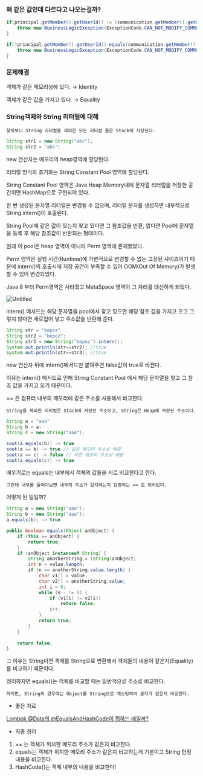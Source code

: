 ### 왜 같은 값인데 다르다고 나오는걸까?

```java
if(principal.getMember().getUserId() != (communication.getMember().getUserId())){
    throw new BusinessLogicException(ExceptionCode.CAN_NOT_MODIFY_COMMUNICATION);
}
```

```java
if(!principal.getMember().getUserId().equals(communication.getMember().getUserId())){
    throw new BusinessLogicException(ExceptionCode.CAN_NOT_MODIFY_COMMUNICATION);
}
```

### 문제해결

객체가 같은 메모리상에 있다. → Identity

객체가 같은 값을 가지고 있다. → Equality

### String객체와 String 리터럴에 대해

`찾아보니 String 리터럴을 제외한 모든 리터럴 들은 Stack에 저장된다.`

```java
String str1 = new String("abc");
String str2 = "abc";
```

new 연산자는 메모리의 heap영역에 할당된다.

리터럴 방식의 초기화는 String Constant Pool 영역에 할당된다.

String Constant Pool 영역은 Java Heap Memory내에 문자열 리터럴을 저장한 공간이면 HashMap으로 구현되어 있다.

한 번 생성된 문자열 리터럴은 변경될 수 없으며, 리터럴 문자를 생성하면 내부적으로 String.intern()이 호출된다.

String Pool에 같은 값이 있는지 찾고 있다면 그 참조값을 반환, 없다면 Pool에 문자열을 등록 후 해당 참조값이 반환되는 형태이다.

원래 이 pool은 heap 영역이 아니라 Perm 영역에 존재했었다.

Perm 영역은 실행 시간(Runtime)에 가변적으로 변경할 수 없는 고정된 사이즈이기 때문에 intern()의 호출시에 저장 공간이 부족할 수 있어 OOM(Out Of Memory)가 발생할 수 있어 변경되었다.

Java 8 부터 Perm영역은 사라졌고 MetaSpace 영역이 그 자리를 대신하게 되었다.

![Untitled](https://s3-us-west-2.amazonaws.com/secure.notion-static.com/b52adea8-e675-498d-ab0d-3a497cdc7312/Untitled.png)

intern() 메서드는 해당 문자열을 pool에서 찾고 있으면 해당 참조 값을 가지고 오고 그렇지 않다면 새로집어 넣고 주소값을 반환해 준다.

```java
String str = "bepoz"
String str2 = "bepoz";
String str3 = new String("bepoz").intern();
System.out.println(str==str2); //true
System.out.println(str==str3); //true
```

new 연산자 뒤에 intern()메서드만 붙여주면 false값이 true로 바뀐다.

이유는 intern() 메서드로 인해 String Constant Pool 에서 해당 문자열을 찾고 그 참조 값을 가지고 오기 때문이다.

== 은 컴퓨터 내부의 메모리에 같은 주소를 사용해서 비교한다.

`String을 제외한 리터럴은 Stack에 저장된 주소이고, String은 Heap에 저장된 주소이다.`

```java
String a = "aaa"
String b = a;
String c = new String("aaa");

sout(a.equals(b)) -> true
sout(a == b) -> true // 같은 메모리 주소상 매핑
sout(a == c) -> false // 다른 메모리 주소상 매핑
sout(a.equals(c)) -> true 
```

배우기로는 equals는 내부에서 객체의 값들을 서로 비교한다고 한다.

`그런데 내부를 들여다보면 내부의 주소가 일치하는지 검증하는 == 로 되어있다.`

어떻게 된 일일까?

```java
String a = new String("aaa");
String b = new String("aaa");
a.equals(b); -> true

public boolean equals(Object anObject) {
    if (this == anObject) {
        return true;
    }
    if (anObject instanceof String) {
        String anotherString = (String)anObject;
        int n = value.length;
        if (n == anotherString.value.length) {
            char v1[] = value;
            char v2[] = anotherString.value;
            int i = 0;
            while (n-- != 0) {
                if (v1[i] != v2[i])
                    return false;
                i++;
            }
            return true;
        }
    }
    
    return false;
}
```

그 이유는 String이면 객체를 String으로 변환해서 객체들의 내용이 같은지(Equality)를 비교하기 때문이다.

정리하자면 equals()는 객체를 비교할 때는 일반적으로 주소로 비교한다.

`하지만, String의 경우에는 Object를 String으로 캐스팅하여 글자가 같은지 비교한다.`

- 좋은 자료

[Lombok @Data의 @EqualsAndHashCode이 뭐하는 애일까?](https://velog.io/@gloom/Lombok-Data의-EqualsAndHashCode이-뭐하는-애일까)

- 최종 정리
1. == 는 객체가 위치한 메모리 주소가 같은지 비교한다.
2. equals는 객체가 위치한 메모리 주소가 같은지 비교하는게 기본이고 String 한정 내용을 비교한다.
3. HashCode()는 객체 내부의 내용을 비교한다!
